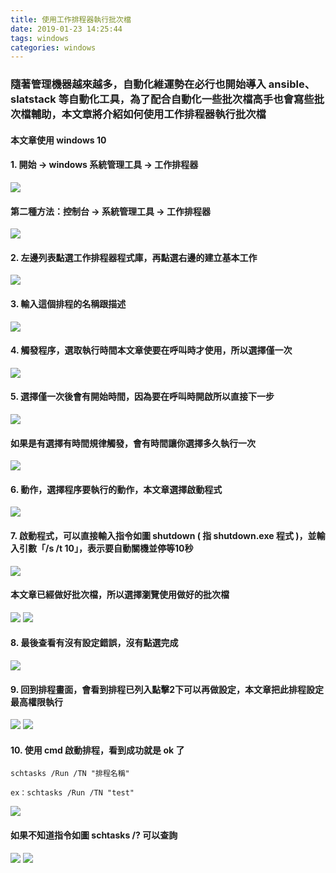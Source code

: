```yaml
---
title: 使用工作排程器執行批次檔
date: 2019-01-23 14:25:44
tags: windows
categories: windows
---
```


### 隨著管理機器越來越多，自動化維運勢在必行也開始導入 ansible、slatstack 等自動化工具，為了配合自動化一些批次檔高手也會寫些批次檔輔助，本文章將介紹如何使用工作排程器執行批次檔

<!-- more -->

#### 本文章使用 windows 10

#### 1. 開始 → windows 系統管理工具 → 工作排程器

![ ](images/1.png)

#### 第二種方法：控制台 → 系統管理工具 → 工作排程器

![ ](images/2.png)

#### 2. 左邊列表點選工作排程器程式庫，再點選右邊的建立基本工作

![ ](images/3.png)

#### 3. 輸入這個排程的名稱跟描述

![ ](images/4.png)

#### 4. 觸發程序，選取執行時間本文章使要在呼叫時才使用，所以選擇僅一次

![ ](images/5.png)

#### 5. 選擇僅一次後會有開始時間，因為要在呼叫時開啟所以直接下一步

![ ](images/6.png)

#### 如果是有選擇有時間規律觸發，會有時間讓你選擇多久執行一次

![ ](images/7.png)

#### 6. 動作，選擇程序要執行的動作，本文章選擇啟動程式

![ ](images/8.png)

#### 7. 啟動程式，可以直接輸入指令如圖 shutdown ( 指 shutdown.exe 程式 )，並輸入引數「/s /t 10」，表示要自動關機並停等10秒

![ ](images/9.png)

#### 本文章已經做好批次檔，所以選擇瀏覽使用做好的批次檔

![ ](images/10.png)
![ ](images/11.png)

#### 8. 最後查看有沒有設定錯誤，沒有點選完成

![ ](images/12.png)

#### 9. 回到排程畫面，會看到排程已列入點擊2下可以再做設定，本文章把此排程設定最高權限執行

![ ](images/13.png)
![ ](images/14.png)

#### 10. 使用 cmd 啟動排程，看到成功就是 ok 了

```
schtasks /Run /TN "排程名稱"

ex：schtasks /Run /TN "test"
```

![ ](images/15.png)

#### 如果不知道指令如圖 schtasks /? 可以查詢

![ ](images/16.png)
![ ](images/17.png)